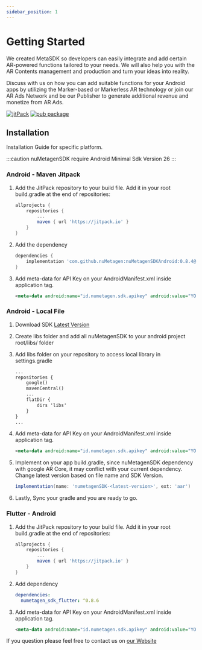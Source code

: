 ```yaml
---
sidebar_position: 1
---
```

# Getting Started

We created MetaSDK so developers can easily integrate and add certain AR-powered functions tailored to your needs. We will also help you with the AR Contents management and production and turn your ideas into reality.

Discuss with us on how you can add suitable functions for your Android apps by utilizing the Marker-based or Markerless AR technology or join our AR Ads Network and be our Publisher to generate additional revenue and monetize from AR Ads.

[![jitPack](https://jitpack.io/v/nuMetagen/nuMetagenSDKAndroid.svg)](https://jitpack.io/#nuMetagen/nuMetagenSDKAndroid)
[![pub package](https://img.shields.io/pub/v/numetagen_sdk_flutter.svg)](https://pub.dev/packages/numetagen_sdk_flutter)

## Installation

Installation Guide for specific platform.

:::caution
nuMetagenSDK require Android Minimal Sdk Version 26
:::
### Android - Maven Jitpack

1. Add the JitPack repository to your build file. Add it in your root build.gradle at the end of repositories:

    ```gradle
    allprojects {
        repositories {
            ...
            maven { url 'https://jitpack.io' }
        }
    }
   ```

2. Add the dependency

    ```gradle
    dependencies {
        implementation 'com.github.nuMetagen:nuMetagenSDKAndroid:0.8.4@aar'
    }
    ```

3. Add meta-data for API Key on your AndroidManifest.xml inside application tag.

    ```xml
    <meta-data android:name="id.numetagen.sdk.apikey" android:value="YOUR_API_KEY" />
    ```

### Android - Local File

1. Download SDK [Latest Version](https://github.com/nuMetagen/docs/releases/download/v0.8.3/nuMetagenSDK-0.8.3.aar)
2. Create libs folder and add all nuMetagenSDK to your android project root/libs/ folder
3. Add libs folder on your repository to access local library in settings.gradle

    ```xml
    ...
    repositories {
        google()
        mavenCentral()
        ...
        flatDir {
            dirs 'libs'
        }
    }
    ...
    ```

4. Add meta-data for API Key on your AndroidManifest.xml inside application tag.

    ```xml
    <meta-data android:name="id.numetagen.sdk.apikey" android:value="YOUR_API_KEY" />
    ```

5. Implement on your app build.gradle, since nuMetagenSDK dependency with google AR Core, it may conflict with your current dependency. Change latest version based on file name and SDK Version.

    ```gradle
    implementation(name: 'numetagenSDK-<latest-version>', ext: 'aar')
    ```

6. Lastly, Sync your gradle and you are ready to go.

### Flutter - Android

1. Add the JitPack repository to your build file. Add it in your root build.gradle at the end of repositories:

    ```gradle
    allprojects {
        repositories {
            ...
            maven { url 'https://jitpack.io' }
        }
    }
   ```

2. Add dependency

    ```yaml
    dependencies:
      numetagen_sdk_flutter: ^0.8.6
    ```

3. Add meta-data for API Key on your AndroidManifest.xml inside application tag.

    ```xml
    <meta-data android:name="id.numetagen.sdk.apikey" android:value="YOUR_API_KEY" />
    ```

If you question please feel free to contact us on [our Website](https://numetagen.id/)
